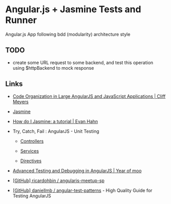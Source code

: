# Angular.js + Jasmine Tests and Runner

Angular.js App following bdd (modularity) architecture style


## TODO

* create some URL request to some backend, and test this operation using $httpBackend to mock response


## Links

* [Code Organization in Large AngularJS and JavaScript Applications | Cliff Meyers](http://cliffmeyers.com/blog/2013/4/21/code-organization-angularjs-javascript)

* [Jasmine](http://pivotal.github.io/jasmine/)

* [How do I Jasmine: a tutorial | Evan Hahn](http://evanhahn.com/how-do-i-jasmine/)

* Try, Catch, Fail : AngularJS - Unit Testing

  * [Controllers](http://www.benlesh.com/2013/05/angularjs-unit-testing-controllers.html)

  * [Services](http://www.benlesh.com/2013/06/angular-js-unit-testing-services.html)

  * [Directives](http://www.benlesh.com/2013/06/angular-js-unit-testing-directives.html)
  

* [Advanced Testing and Debugging in AngularJS | Year of moo](http://www.yearofmoo.com/2013/09/advanced-testing-and-debugging-in-angularjs.html)

* [[GitHub] ricardohbin / angularjs-meetup-sp](https://github.com/ricardohbin/angularjs-meetup-sp)

* [[GitHub] daniellmb / angular-test-patterns](https://github.com/daniellmb/angular-test-patterns) - High Quality Guide for Testing AngularJS

